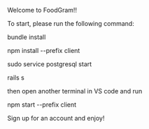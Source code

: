 Welcome to FoodGram!!

To start, please run the following command:

 bundle install

 npm install --prefix client
     
 sudo service postgresql start

 rails s

 then open another terminal in VS code and run

 npm start --prefix client


 Sign up for an account and enjoy!

